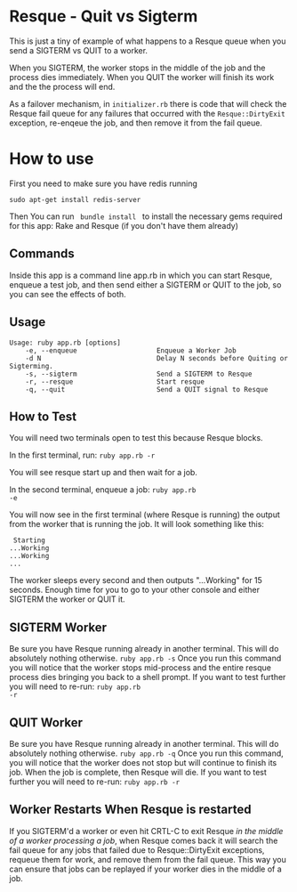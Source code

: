 # Resque - Quit vs Sigterm

This is just a tiny of example of what happens to a Resque queue when you send a SIGTERM vs QUIT to a worker.

When you SIGTERM, the worker stops in the middle of the job and the process dies immediately.
When you QUIT the worker will finish its work and the the process will end.

As a failover mechanism, in <code>initializer.rb</code> there is code that will check the Resque fail queue for any failures that occurred with the <code>Resque::DirtyExit</code> exception, re-enqeue the job, and then remove it from the fail queue.

# How to use
First you need to make sure you have redis running
<pre><code>sudo apt-get install redis-server</code></pre>

Then You can run
<code> bundle install </code>
to install the necessary gems required for this app: Rake and Resque (if you don't have them already)

## Commands
Inside this app is a command line app.rb in which you can start Resque, enqueue a test job, and then send either a SIGTERM or QUIT to the job, so you can see the effects of both.

## Usage
<pre><code>Usage: ruby app.rb [options]
    -e, --enqueue                    Enqueue a Worker Job
    -d N                             Delay N seconds before Quiting or Sigterming.
    -s, --sigterm                    Send a SIGTERM to Resque
    -r, --resque                     Start resque
    -q, --quit                       Send a QUIT signal to Resque
</code></pre>

## How to Test
You will need two terminals open to test this because Resque blocks.

In the first terminal, run:
<code>ruby app.rb -r</code>

You will see resque start up and then wait for a job.

In the second terminal, enqueue a job:
<code>ruby app.rb -e</code>

You will now see in the first terminal (where Resque is running) the output from the worker that is running the job. It will look something like this:
<pre><code> Starting
...Working
...Working
...</code></pre>


The worker sleeps every second and then outputs "...Working" for 15 seconds.  Enough time for you to go to your other console and either SIGTERM the worker or QUIT it.

## SIGTERM Worker
Be sure you have Resque running already in another terminal. This will do absolutely nothing otherwise.
<code>ruby app.rb -s</code>
Once you run this command you will notice that the worker stops mid-process and the entire resque process dies bringing you back to a shell prompt.  If you want to test further you will need to re-run:
<code>ruby app.rb -r</code>

## QUIT Worker
Be sure you have Resque running already in another terminal. This will do absolutely nothing otherwise.
<code>ruby app.rb -q</code>
Once you run this command, you will notice that the worker does not stop but will continue to finish its job.  When the job is complete, then Resque will die. If you want to test further you will need to re-run:
<code>ruby app.rb -r</code>

## Worker Restarts When Resque is restarted
If you SIGTERM'd a worker or even hit CRTL-C to exit Resque *in the middle of a worker processing a job*, when Resque comes back it will search the fail queue for any jobs that failed due to Resque::DirtyExit exceptions, requeue them for work, and remove them from the fail queue. This way you can ensure that jobs can be replayed if your worker dies in the middle of a job.

